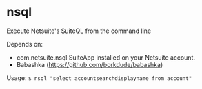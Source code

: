 # nsql
Execute Netsuite's SuiteQL from the command line

Depends on:
- com.netsuite.nsql SuiteApp installed on your Netsuite account.
- Babashka (https://github.com/borkdude/babashka)

Usage:
`$ nsql "select accountsearchdisplayname from account"`

